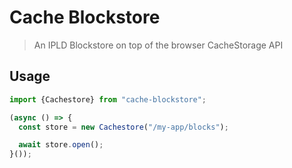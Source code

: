 # Cache Blockstore

> An IPLD Blockstore on top of the browser CacheStorage API

## Usage

```ts
import {Cachestore} from "cache-blockstore";

(async () => {
  const store = new Cachestore("/my-app/blocks");

  await store.open();
}());
```
